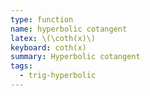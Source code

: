 ```yaml
---
type: function
name: hyperbolic cotangent
latex: \(\coth(x)\)
keyboard: coth(x)
summary: Hyperbolic cotangent
tags:
  - trig-hyperbolic
---
```

